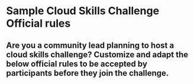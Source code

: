 # Sample Cloud Skills Challenge Official rules

## Are you a community lead planning to host a cloud skills challenge? Customize and adapt the below official rules to be accepted by participants before they join the challenge.